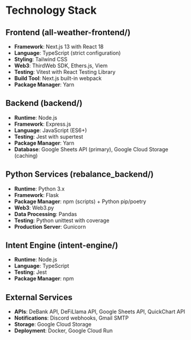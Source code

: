 # Technology Stack

## Frontend (all-weather-frontend/)
- **Framework**: Next.js 13 with React 18
- **Language**: TypeScript (strict configuration)
- **Styling**: Tailwind CSS
- **Web3**: ThirdWeb SDK, Ethers.js, Viem
- **Testing**: Vitest with React Testing Library
- **Build Tool**: Next.js built-in webpack
- **Package Manager**: Yarn

## Backend (backend/)
- **Runtime**: Node.js
- **Framework**: Express.js
- **Language**: JavaScript (ES6+)
- **Testing**: Jest with supertest
- **Package Manager**: Yarn
- **Database**: Google Sheets API (primary), Google Cloud Storage (caching)

## Python Services (rebalance_backend/)
- **Runtime**: Python 3.x
- **Framework**: Flask
- **Package Manager**: npm (scripts) + Python pip/poetry
- **Web3**: Web3.py
- **Data Processing**: Pandas
- **Testing**: Python unittest with coverage
- **Production Server**: Gunicorn

## Intent Engine (intent-engine/)
- **Runtime**: Node.js
- **Language**: TypeScript
- **Testing**: Jest
- **Package Manager**: npm

## External Services
- **APIs**: DeBank API, DeFiLlama API, Google Sheets API, QuickChart API
- **Notifications**: Discord webhooks, Gmail SMTP
- **Storage**: Google Cloud Storage
- **Deployment**: Docker, Google Cloud Run